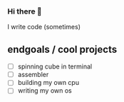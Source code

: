 ### Hi there 👋
I write code (sometimes)

## endgoals / cool projects
- [ ] spinning cube in terminal
- [ ] assembler
- [ ] building my own cpu
- [ ] writing my own os
